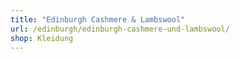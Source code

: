 ```yaml
---
title: "Edinburgh Cashmere & Lambswool"
url: /edinburgh/edinburgh-cashmere-und-lambswool/
shop: Kleidung
---
```

